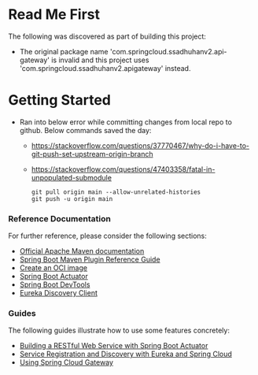 # Read Me First
The following was discovered as part of building this project:

* The original package name 'com.springcloud.ssadhuhanv2.api-gateway' is invalid and this project uses 'com.springcloud.ssadhuhanv2.apigateway' instead.

# Getting Started
* Ran into below error while committing changes from local repo to github. Below commands saved the day:
    * https://stackoverflow.com/questions/37770467/why-do-i-have-to-git-push-set-upstream-origin-branch
    * https://stackoverflow.com/questions/47403358/fatal-in-unpopulated-submodule

          git pull origin main --allow-unrelated-histories
          git push -u origin main


### Reference Documentation
For further reference, please consider the following sections:

* [Official Apache Maven documentation](https://maven.apache.org/guides/index.html)
* [Spring Boot Maven Plugin Reference Guide](https://docs.spring.io/spring-boot/docs/2.6.1/maven-plugin/reference/html/)
* [Create an OCI image](https://docs.spring.io/spring-boot/docs/2.6.1/maven-plugin/reference/html/#build-image)
* [Spring Boot Actuator](https://docs.spring.io/spring-boot/docs/2.6.1/reference/htmlsingle/#production-ready)
* [Spring Boot DevTools](https://docs.spring.io/spring-boot/docs/2.6.1/reference/htmlsingle/#using-boot-devtools)
* [Eureka Discovery Client](https://docs.spring.io/spring-cloud-netflix/docs/current/reference/html/#service-discovery-eureka-clients)

### Guides
The following guides illustrate how to use some features concretely:

* [Building a RESTful Web Service with Spring Boot Actuator](https://spring.io/guides/gs/actuator-service/)
* [Service Registration and Discovery with Eureka and Spring Cloud](https://spring.io/guides/gs/service-registration-and-discovery/)
* [Using Spring Cloud Gateway](https://github.com/spring-cloud-samples/spring-cloud-gateway-sample)

